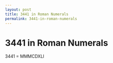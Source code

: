 ```yaml
---
layout: post
title: 3441 in Roman Numerals
permalink: 3441-in-roman-numerals
---
```


# 3441 in Roman Numerals

3441 = MMMCDXLI
